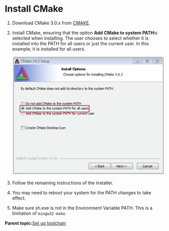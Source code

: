 # Install CMake

1.  Download CMake 3.0.x from [CMAKE](http://www.cmake.org/cmake/resources/software.html).
2.  Install CMake, ensuring that the option **Add CMake to system PATH**is selected when installing. The user chooses to select whether it is installed into the PATH for all users or just the current user. In this example, it is installed for all users.

    ![](../images/armgcc_install_cmake.png "Install CMake")

3.  Follow the remaining instructions of the installer.
4.  You may need to reboot your system for the PATH changes to take effect.
5.  Make sure sh.exe is not in the Environment Variable PATH. This is a limitation of `mingw32-make`.

**Parent topic:**[Set up toolchain](../topics/armgcc_set_up_toolchain.md)

